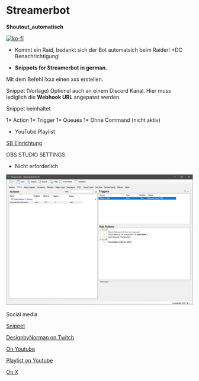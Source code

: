 # Streamerbot
__Shoutout_automatisch__

[![ko-fi](https://storage.ko-fi.com/cdn/brandasset/kofi_button_dark.png)](https://ko-fi.com/W7W5Z38WJ)

- Kommt ein Raid, bedankt sich der Bot automatsich beim Raider! +DC Benachrichtigung!

- __Snippets for Streamerbot in german.__

Mit dem Befehl !xxx einen xxx erstellen.

Snippet (Vorlage) Optional auch an einem Discord Kanal. Hier muss lediglich die __Webhook URL__ angepasst werden.

Snippet beinhaltet

1* Action 1* Trigger 1* Queues 1* Ohne Command (nicht aktiv)

- YouTube Playlist

[SB Einrichtung](https://www.designbynorman.com/streamer-bot-einrichten/)

OBS STUDIO SETTINGS

- Nicht erforderlich
  
![sb](https://github.com/Designbynorman/Shoutout-via-Twitch-Streamer.bot/blob/main/RaidAuto.png)

Social media

[Snippet](https://github.com/Designbynorman/Shoutout-via-Twitch-Streamer.bot/blob/main/code)

[DesignbyNorman on Twitch](https://www.twitch.tv/designbynorman)

[On Youtube](https://www.youtube.com/@DesignbyNorman)

[Playlist on Youtube](https://www.youtube.com/playlist?list=PLrgOpxS02b-PncLHRg-5W7kJ3o4TT6DhM)

[On X](https://x.com/Designbynorman)
